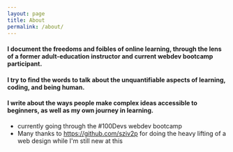 ```yaml
---
layout: page
title: About
permalink: /about/
---
```


#### I document the freedoms and foibles of online learning, through the lens of a former adult-education instructor and current webdev bootcamp participant.

#### I try to find the words to talk about the unquantifiable aspects of learning, coding, and being human.

#### I write about the ways people make complex ideas accessible to beginners, as well as my own journey in learning.
- currently going through the #100Devs webdev bootcamp
- Many thanks to https://github.com/sziv2p for doing the heavy lifting of a web design while I'm still new at this
